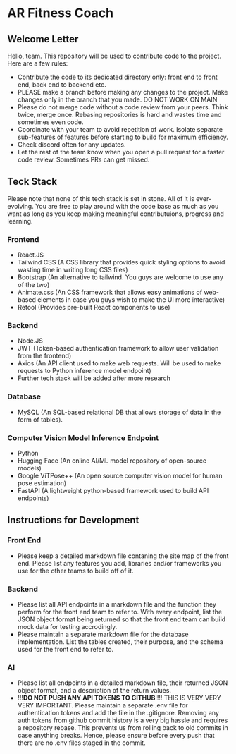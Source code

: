 # AR Fitness Coach
## Welcome Letter
Hello, team.
This repository will be used to contribute code to the project. Here are a few rules:
- Contribute the code to its dedicated directory only: front end to front end, back end to backend etc.
- PLEASE make a branch before making any changes to the project. Make changes only in the branch that you made. DO NOT WORK ON MAIN
- Please do not merge code without a code review from your peers. Think twice, merge once. Rebasing repositories is hard and wastes time and sometimes even code.
- Coordinate with your team to avoid repetition of work. Isolate separate sub-features of features before starting to build for maximum efficiency.
- Check discord often for any updates.
- Let the rest of the team know when you open a pull request for a faster code review. Sometimes PRs can get missed.

## Teck Stack
Please note that none of this tech stack is set in stone. All of it is ever-evolving. You are free to play around with the code base as much as you want as long as you keep making meaningful contributuions, progress and learning.
### Frontend
- React.JS
- Tailwind CSS (A CSS library that provides quick styling options to avoid wasting time in writing long CSS files)
- Bootstrap (An alternative to tailwind. You guys are welcome to use any of the two)
- Animate.css (An CSS framework that allows easy animations of web-based elements in case you guys wish to make the UI more interactive)
- Retool (Provides pre-built React components to use)

### Backend
- Node.JS
- JWT (Token-based authentication framework to allow user validation from the frontend)
- Axios (An API client used to make web requests. Will be used to make requests to Python inference model endpoint)
- Further tech stack will be added after more research

### Database
- MySQL (An  SQL-based relational DB that allows storage of data in the form of tables).

### Computer Vision Model Inference Endpoint
- Python
- Hugging Face (An online AI/ML model repository of open-source models)
- Google ViTPose++ (An open source computer vision model for human pose estimation)
- FastAPI  (A lightweight python-based framework used to build API endpoints)

## Instructions for Development
### Front End
- Please keep a detailed markdown file contaning the site map of the front end. Please list any features you add, libraries and/or frameworks you use for the other teams to build off of it.

### Backend
- Please list all API endpoints in a markdown file and the function they perform for the front end team to refer to. With every endpoint, list the JSON object format being returned so that the front end team can build mock data for testing accrodingly.
- Please maintain a separate markdown file for the database implementation. List the tables created, their purpose, and the schema used for the front end to refer to.

### AI
- Please list all endpoints in a detailed markdown file, their returned  JSON object format, and a description of the return values. 
- !!!**DO NOT PUSH ANY API TOKENS TO GITHUB**!!!! THIS IS VERY VERY VERY IMPORTANT. Please maintain a separate .env file for authentication tokens and add the file in the .gitignore. Removing any auth tokens from github commit history is a very big hassle and requires a repository rebase. This prevents us from rolling back to old commits in case anything breaks. Hence, please ensure before every push that there are no .env files staged in the commit.
